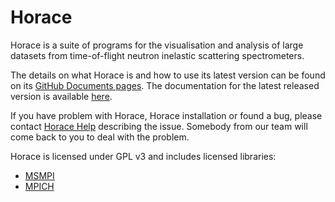 # Horace

Horace is a suite of programs for the visualisation and analysis of large datasets from time-of-flight neutron inelastic scattering spectrometers.

The details on what Horace is and how to use its latest version can be found on its [GitHub Documents pages](https://pace-neutrons.github.io/Horace/unstable/). The documentation for the latest released version is available [here](https://pace-neutrons.github.io/Horace/).

If you have problem with Horace, Horace installation or found a bug, please contact [Horace Help](mailto:HoraceHelp@stfc.ac.uk) describing the issue. Somebody from our team will come back to you to deal with the problem.

Horace is licensed under GPL v3 and includes licensed libraries:

- [MSMPI](https://docs.microsoft.com/en-us/message-passing-interface/microsoft-mpi)
- [MPICH](https://www.mpich.org/)
